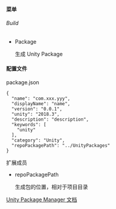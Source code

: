 #### ﻿菜单

###### Build

- Package

  生成 Unity Package



#### 配置文件

package.json

```
{
  "name": "com.xxx.yyy",
  "displayName": "name",
  "version": "0.0.1",
  "unity": "2018.3",
  "description": "description",
  "keywords": [
    "unity"
  ],
  "category": "Unity",
  "repoPackagePath": "../UnityPackages"
}
```



扩展成员

- repoPackagePath

  生成包的位置，相对于项目目录



[Unity Package Manager 文档](https://docs.unity3d.com/Packages/com.unity.package-manager-ui@1.8/manual/index.html)


